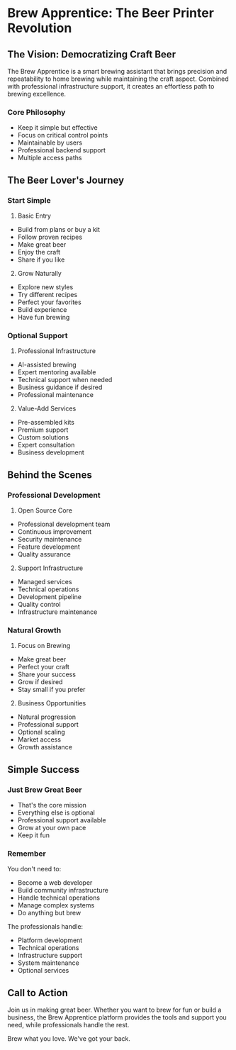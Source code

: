 # Brew Apprentice: The Beer Printer Revolution

## The Vision: Democratizing Craft Beer

The Brew Apprentice is a smart brewing assistant that brings precision and repeatability to home brewing while
maintaining the craft aspect. Combined with professional infrastructure support, it creates an effortless path to
brewing excellence.

### Core Philosophy

- Keep it simple but effective
- Focus on critical control points
- Maintainable by users
- Professional backend support
- Multiple access paths

## The Beer Lover's Journey

### Start Simple

1. Basic Entry

- Build from plans or buy a kit
- Follow proven recipes
- Make great beer
- Enjoy the craft
- Share if you like

2. Grow Naturally

- Explore new styles
- Try different recipes
- Perfect your favorites
- Build experience
- Have fun brewing

### Optional Support

1. Professional Infrastructure

- AI-assisted brewing
- Expert mentoring available
- Technical support when needed
- Business guidance if desired
- Professional maintenance

2. Value-Add Services

- Pre-assembled kits
- Premium support
- Custom solutions
- Expert consultation
- Business development

## Behind the Scenes

### Professional Development

1. Open Source Core

- Professional development team
- Continuous improvement
- Security maintenance
- Feature development
- Quality assurance

2. Support Infrastructure

- Managed services
- Technical operations
- Development pipeline
- Quality control
- Infrastructure maintenance

### Natural Growth

1. Focus on Brewing

- Make great beer
- Perfect your craft
- Share your success
- Grow if desired
- Stay small if you prefer

2. Business Opportunities

- Natural progression
- Professional support
- Optional scaling
- Market access
- Growth assistance

## Simple Success

### Just Brew Great Beer

- That's the core mission
- Everything else is optional
- Professional support available
- Grow at your own pace
- Keep it fun

### Remember

You don't need to:

- Become a web developer
- Build community infrastructure
- Handle technical operations
- Manage complex systems
- Do anything but brew

The professionals handle:

- Platform development
- Technical operations
- Infrastructure support
- System maintenance
- Optional services

## Call to Action

Join us in making great beer. Whether you want to brew for fun or build a business, the Brew Apprentice platform
provides the tools and support you need, while professionals handle the rest.

Brew what you love. We've got your back.